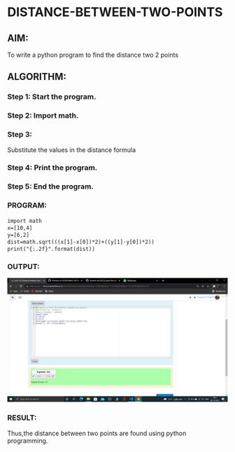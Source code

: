 # DISTANCE-BETWEEN-TWO-POINTS

## AIM:
To write a python program to find the distance two 2 points
## ALGORITHM:
### Step 1: Start the program.
### Step 2: Import math.
### Step 3: 
Substitute the values in the distance formula  
### Step 4: Print the program.
### Step 5: End the program.

### PROGRAM:
```
import math
x=[10,4]
y=[6,2]
dist=math.sqrt(((x[1]-x[0])*2)+((y[1]-y[0])*2))
print("{:.2f}".format(dist))
```
### OUTPUT:
![Github Logo](distance.png)

### RESULT:
Thus,the distance between two points are found using python programming.
